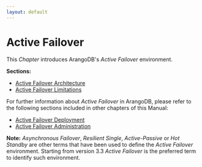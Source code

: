 ```yaml
---
layout: default
---
```

Active Failover
===============

This _Chapter_ introduces ArangoDB's _Active Failover_ environment.

**Sections:**

- [Active Failover Architecture](architecture-deploymentmodes-activefailover-architecture.html)
- [Active Failover Limitations](architecture-deploymentmodes-activefailover-limitations.html)

For further information about _Active Failover_ in ArangoDB, please refer to the following
sections included in other chapters of this Manual:

- [Active Failover Deployment](deployment-activefailover.html)
- [Active Failover Administration](administration-activefailover.html)

**Note:** _Asynchronous Failover_, _Resilient Single_, _Active-Passive_ or _Hot
Standby_ are other terms that have been used to define the _Active Failover_ environment. 
Starting from version 3.3 _Active Failover_ is the preferred term to identify such
environment.

